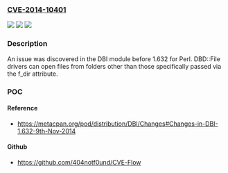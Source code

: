### [CVE-2014-10401](https://cve.mitre.org/cgi-bin/cvename.cgi?name=CVE-2014-10401)
![](https://img.shields.io/static/v1?label=Product&message=n%2Fa&color=blue)
![](https://img.shields.io/static/v1?label=Version&message=n%2Fa&color=blue)
![](https://img.shields.io/static/v1?label=Vulnerability&message=n%2Fa&color=brighgreen)

### Description

An issue was discovered in the DBI module before 1.632 for Perl. DBD::File drivers can open files from folders other than those specifically passed via the f_dir attribute.

### POC

#### Reference
- https://metacpan.org/pod/distribution/DBI/Changes#Changes-in-DBI-1.632-9th-Nov-2014

#### Github
- https://github.com/404notf0und/CVE-Flow

